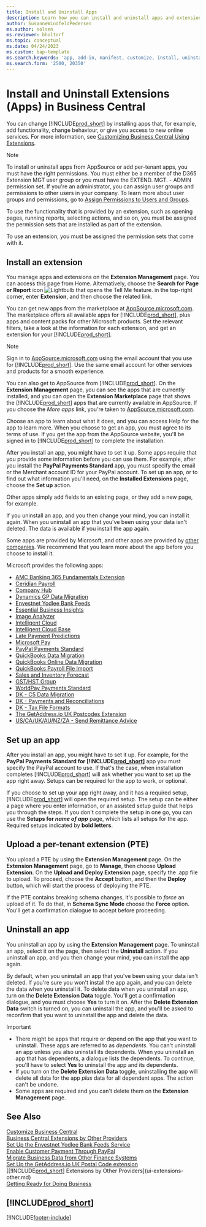 ```yaml
---
title: Install and Uninstall Apps
description: Learn how you can install and uninstall apps and extensions in Business Central.
author: SusanneWindfeldPedersen
ms.author: solsen
ms.reviewer: bholtorf
ms.topic: conceptual
ms.date: 04/24/2023
ms.custom: bap-template
ms.search.keywords: 'app, add-in, manifest, customize, install, uninstall'
ms.search.form: '2500, 20350'
---
```


# <a name="install-and-uninstall-extensions-apps-in-business-central" />Install and Uninstall Extensions (Apps) in Business Central

You can change [!INCLUDE[prod_short](includes/prod_short.md)] by installing apps that, for example, add functionality, change behaviour, or give you access to new online services. For more information, see [Customizing Business Central Using Extensions](ui-extensions.md).

> [!NOTE]
> To install or uninstall apps from AppSource or add per-tenant apps, you must have the right permissions. You must either be a member of the D365 Extension MGT user group or you must have the EXTEND. MGT. - ADMIN permission set. If you're an administrator, you can assign user groups and permissions to other users in your company. To learn more about user groups and permissions, go to [Assign Permissions to Users and Groups](ui-define-granular-permissions.md).
>
> To use the functionality that is provided by an extension, such as opening pages, running reports, selecting actions, and so on, you must be assigned the permission sets that are installed as part of the extension.

To use an extension, you must be assigned the permission sets that come with it.

## <a name="install-an-extension" /><a name="install"></a>Install an extension

You manage apps and extensions on the **Extension Management** page. You can access this page from Home. Alternatively, choose the **Search for Page or Report** icon ![Lightbulb that opens the Tell Me feature.](media/ui-search/search_small.png "Tell me what you want to do") in the top-right corner, enter **Extension**, and then choose the related link.  

You can get new apps from the marketplace at [AppSource.microsoft.com](https://go.microsoft.com/fwlink/?linkid=2081646). The marketplace offers all available apps for [!INCLUDE[prod_short](includes/prod_short.md)], plus apps and content packs for other Microsoft products. Set the relevant filters, take a look at the information for each extension, and get an extension for your [!INCLUDE[prod_short](includes/prod_short.md)].  

> [!NOTE]  
> Sign in to [AppSource.microsoft.com](https://appsource.microsoft.com/) using the email account that you use for [!INCLUDE[prod_short](includes/prod_short.md)]. Use the same email account for other services and products for a smooth experience.  

You can also get to AppSource from [!INCLUDE[prod_short](includes/prod_short.md)]. On the **Extension Management** page, you can see the apps that are currently installed, and you can open the **Extension Marketplace** page that shows the [!INCLUDE[prod_short](includes/prod_short.md)] apps that are currently available in AppSource. If you choose the *More apps* link, you're taken to [AppSource.microsoft.com](https://go.microsoft.com/fwlink/?linkid=2081646).  

Choose an app to learn about what it does, and you can access Help for the app to learn more. When you choose to get an app, you must agree to its terms of use. If you get the app from the AppSource website, you'll be signed in to [!INCLUDE[prod_short](includes/prod_short.md)] to complete the installation.  

After you install an app, you might have to set it up. Some apps require that you provide some information before you can use them. For example, after you install the **PayPal Payments Standard** app, you must specify the email or the Merchant account ID for your PayPal account. To set up an app, or to find out what information you'll need, on the **Installed Extensions** page, choose the **Set up** action.  

Other apps simply add fields to an existing page, or they add a new page, for example.

If you uninstall an app, and you then change your mind, you can install it again. When you uninstall an app that you've been using your data isn't deleted. The data is available if you install the app again.

Some apps are provided by Microsoft, and other apps are provided by [other companies](ui-extensions-other.md). We recommend that you learn more about the app before you choose to install it.

Microsoft provides the following apps:

* [AMC Banking 365 Fundamentals Extension](ui-extensions-amc-banking.md)
* [Ceridian Payroll](ui-extensions-ceridian-payroll.md)
* [Company Hub](ui-extensions-company-hub.md)  
* [Dynamics GP Data Migration](ui-extensions-dynamicsgp-data-migration.md)
* [Envestnet Yodlee Bank Feeds](ui-extensions-yodlee-bank-feeds.md)
* [Essential Business Insights](ui-extensions-essential-business-insights.md)
* [Image Analyzer](ui-extensions-image-analyzer.md)
* [Intelligent Cloud](ui-extensions-data-replication.md)
* [Intelligent Cloud Base](ui-extensions-intelligent-cloud.md)  
* [Late Payment Predictions](ui-extensions-late-payment-prediction.md)
* [Microsoft Pay](ui-extensions-microsoft-pay-payments.md)
* [PayPal Payments Standard](ui-extensions-paypal-payments-standard.md)
* [QuickBooks Data Migration](ui-extensions-quickbooks-data-migration.md)
* [QuickBooks Online Data Migration](ui-extensions-quickbooks-online-data-migration.md)
* [QuickBooks Payroll File Import](ui-extensions-quickbooks-payroll.md)
* [Sales and Inventory Forecast](ui-extensions-sales-forecast.md)
* [GST/HST Group](ui-extensions-vat-group.md)
* [WorldPay Payments Standard](ui-extensions-worldpay-payments-standard.md)
* [DK - C5 Data Migration](ui-extensions-c5-data-migration.md)
* [DK - Payments and Reconciliations](ui-extensions-payments-reconciliation-formats-dk.md)
* [DK - Tax File Formats](ui-extensions-tax-file-formats-dk.md)
* [The GetAddress.io UK Postcodes Extension](LocalFunctionality/UnitedKingdom/ui-extensions-getaddressio.md)  
* [US/CA/UK/AU/NZ/ZA - Send Remittance Advice](ui-extensions-send-remittance-advice.md)

## <a name="set-up-an-app" />Set up an app

After you install an app, you might have to set it up. For example, for the **PayPal Payments Standard for [!INCLUDE[prod_short](includes/prod_short.md)]** app you must specify the PayPal account to use. If that's the case, when installation completes [!INCLUDE[prod_short](includes/prod_short.md)] will ask whether you want to set up the app right away. Setups can be required for the app to work, or optional.

If you choose to set up your app right away, and it has a required setup, [!INCLUDE[prod_short](includes/prod_short.md)] will open the required setup. The setup can be either a page where you enter information, or an assisted setup guide that helps you through the steps. If you don't complete the setup in one go, you can use the **Setups for _name of app_** page, which lists all setups for the app. Required setups indicated by **bold letters**.

## <a name="upload-a-per-tenant-extension-pte" />Upload a per-tenant extension (PTE)

You upload a PTE by using the **Extension Management** page. On the **Extension Management** page, go to **Manage**, then choose **Upload Extension**. On the **Upload and Deploy Extension** page, specify the .app file to upload. To proceed, choose the **Accept** button, and then the **Deploy** button, which will start the process of deploying the PTE.

If the PTE contains breaking schema changes, it's possible to *force* an upload of it. To do that, in **Schema Sync Mode** choose the **Force** option. You'll get a confirmation dialogue to accept before proceeding.  

## <a name="uninstall-an-app" />Uninstall an app

You uninstall an app by using the **Extension Management** page. To uninstall an app, select it on the page, then select the **Uninstall** action. If you uninstall an app, and you then change your mind, you can install the app again.

By default, when you uninstall an app that you've been using your data isn't deleted. If you're sure you won't install the app again, and you can delete the data when you uninstall it. To delete data when you uninstall an app, turn on the **Delete Extension Data** toggle. You'll get a confirmation dialogue, and you must choose **Yes** to turn it on. After the **Delete Extension Data** switch is turned on, you can uninstall the app, and you'll be asked to reconfirm that you want to uninstall the app and delete the data.

> [!IMPORTANT]  
> * There might be apps that require or depend on the app that you want to uninstall. These apps are referred to as *dependents*. You can't uninstall an app unless you also uninstall its dependents. When you uninstall an app that has dependents, a dialogue lists the dependents. To continue, you'll have to select **Yes** to uninstall the app and its dependents.
> * If you turn on the **Delete Extension Data** toggle, uninstalling the app will delete all data for the app *plus* data for all dependent apps. The action can't be undone.
> * Some apps are required and you can't delete them on the **Extension Management** page.  

## <a name="see-also" />See Also

[Customize Business Central](ui-customizing-overview.md)  
[Business Central Extensions by Other Providers](ui-extensions-other.md)  
[Set Up the Envestnet Yodlee Bank Feeds Service](bank-how-setup-bank-statement-service.md)  
[Enable Customer Payment Through PayPal](sales-how-enable-payment-service-extensions.md)  
[Migrate Business Data from Other Finance Systems](across-import-data-configuration-packages.md)  
[Set Up the GetAddress.io UK Postal Code extension](LocalFunctionality/UnitedKingdom/uk-setup-postal-code-service.md)  
[[!INCLUDE[prod_short](includes/prod_short.md)] Extensions by Other Providers](ui-extensions-other.md)  
[Getting Ready for Doing Business](ui-get-ready-business.md)  

## [!INCLUDE[prod_short](includes/free_trial_md.md)]


[!INCLUDE[footer-include](includes/footer-banner.md)]
